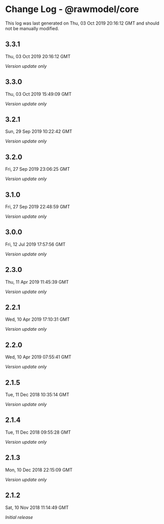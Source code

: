 # Change Log - @rawmodel/core

This log was last generated on Thu, 03 Oct 2019 20:16:12 GMT and should not be manually modified.

## 3.3.1
Thu, 03 Oct 2019 20:16:12 GMT

*Version update only*

## 3.3.0
Thu, 03 Oct 2019 15:49:09 GMT

*Version update only*

## 3.2.1
Sun, 29 Sep 2019 10:22:42 GMT

*Version update only*

## 3.2.0
Fri, 27 Sep 2019 23:06:25 GMT

*Version update only*

## 3.1.0
Fri, 27 Sep 2019 22:48:59 GMT

*Version update only*

## 3.0.0
Fri, 12 Jul 2019 17:57:56 GMT

*Version update only*

## 2.3.0
Thu, 11 Apr 2019 11:45:39 GMT

*Version update only*

## 2.2.1
Wed, 10 Apr 2019 17:10:31 GMT

*Version update only*

## 2.2.0
Wed, 10 Apr 2019 07:55:41 GMT

*Version update only*

## 2.1.5
Tue, 11 Dec 2018 10:35:14 GMT

*Version update only*

## 2.1.4
Tue, 11 Dec 2018 09:55:28 GMT

*Version update only*

## 2.1.3
Mon, 10 Dec 2018 22:15:09 GMT

*Version update only*

## 2.1.2
Sat, 10 Nov 2018 11:14:49 GMT

*Initial release*


